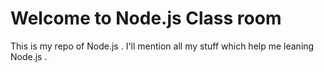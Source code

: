 # Welcome to Node.js Class room

This is my repo of Node.js . I'll mention all my stuff which help me leaning Node.js . 